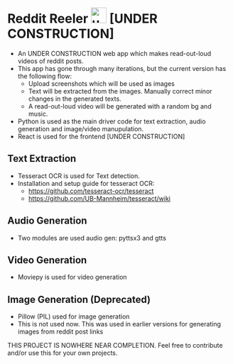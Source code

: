 # Reddit Reeler <img width="35" alt="under construction image" src="https://user-images.githubusercontent.com/59330872/205681390-d8622243-b0b0-4a8e-9443-b9d3a4c527f6.png">  [UNDER CONSTRUCTION]

- An UNDER CONSTRUCTION web app which makes read-out-loud videos of reddit posts.
- This app has gone through many iterations, but the current version has the following flow:
  - Upload screenshots which will be used as images
  - Text will be extracted from the images. Manually correct minor changes in the generated texts.
  - A read-out-loud video will be generated with a random bg and music.
- Python is used as the main driver code for text extraction, audio generation and image/video manupulation.
- React is used for the frontend [UNDER CONSTRUCTION]

## Text Extraction
- Tesseract OCR is used for Text detection.
- Installation and setup guide for tesseract OCR: 
  - https://github.com/tesseract-ocr/tesseract
  - https://github.com/UB-Mannheim/tesseract/wiki
 
## Audio Generation
 - Two modules are used audio gen: pyttsx3 and gtts
 
## Video Generation
 - Moviepy is used for video generation

## Image Generation (Deprecated)
- Pillow (PIL) used for image generation
- This is not used now. This was used in earlier versions for generating images from reddit post links


THIS PROJECT IS NOWHERE NEAR COMPLETION.
Feel free to contribute and/or use this for your own projects.
